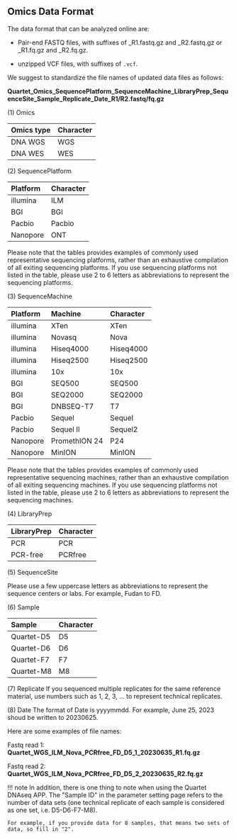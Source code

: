 ## Omics Data Format

The data format that can be analyzed online are:

- Pair-end FASTQ files, with suffixes of _R1.fastq.gz and _R2.fastq.gz or _R1.fq.gz and _R2.fq.gz.

- unzipped VCF files, with suffixes of `.vcf`.

We suggest to standardize the file names of updated data files as follows:

**Quartet_Omics_SequencePlatform_SequenceMachine_LibraryPrep_SequenceSite_Sample_Replicate_Date_R1/R2.fastq/fq.gz**

(1) Omics

| Omics type  | Character |
| :---------- | :-------- |
| DNA WGS     | WGS       |
| DNA WES     | WES       |

(2) SequencePlatform

| Platform    | Character |
| :---------- | :-------- |
| illumina    | ILM       |
| BGI         | BGI       |
| Pacbio      | Pacbio    |
| Nanopore    | ONT       |

Please note that the tables provides examples of commonly used representative sequencing platforms, rather than an exhaustive compilation of all exiting sequencing platforms. If you use sequencing platforms not listed in the table, please use 2 to 6 letters as abbreviations to represent the sequencing platforms.

(3) SequenceMachine

| Platform    | Machine       | Character  |
|:----------- | :-------------| :----------|
| illumina    | XTen          | XTen       |
| illumina    | Novasq        | Nova       |
| illumina    | Hiseq4000     | Hiseq4000  |
| illumina    | Hiseq2500     | Hiseq2500  |
| illumina    | 10x           | 10x        |
| BGI         | SEQ500        | SEQ500     |
| BGI         | SEQ2000       | SEQ2000    |
| BGI         | DNBSEQ-T7     | T7         |
| Pacbio      | Sequel        | Sequel     |
| Pacbio      | Sequel II     | Sequel2    |
| Nanopore    | PromethION 24 | P24        |
| Nanopore    | MinION        | MinION     |

Please note that the tables provides examples of commonly used representative sequencing machines, rather than an exhaustive compilation of all exiting sequencing machines. If you use sequencing platforms not listed in the table, please use 2 to 6 letters as abbreviations to represent the sequencing machines.

(4) LibraryPrep

| LibraryPrep | Character     |
|:----------- | :-------------|
| PCR         | PCR           |
| PCR-free    | PCRfree       |

(5) SequenceSite

Please use a few uppercase letters as abbreviations to represent the sequence centers or labs. For example, Fudan to FD.

(6) Sample

| Sample      | Character |
| :---------- | :-------- |
| Quartet-D5  | D5        |
| Quartet-D6  | D6        |
| Quartet-F7  | F7        |
| Quartet-M8  | M8        |

(7) Replicate
If you sequenced multiple replicates for the same reference material, use numbers such as 1, 2, 3, ... to represent technical replicates.

(8) Date
The format of Date is yyyymmdd. For example, June 25, 2023 shoud be written to 20230625.

Here are some examples of file names:

Fastq read 1: **Quartet_WGS_ILM_Nova_PCRfree_FD_D5_1_20230635_R1.fq.gz**

Fastq read 2: **Quartet_WGS_ILM_Nova_PCRfree_FD_D5_2_20230635_R2.fq.gz**


!!! note 
    In addition, there is one thing to note when using the Quartet DNAseq APP. The "Sample ID" in the parameter setting page refers to the number of data sets (one technical replicate of each sample is considered as one set, i.e. D5-D6-F7-M8).
    
    For example, if you provide data for 8 samples, that means two sets of data, so fill in "2".
